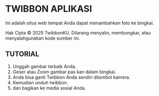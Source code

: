 # TWIBBON APLIKASI

Ini adalah situs web tempat Anda dapat menambahkan foto ke bingkai.

  Hak Cipta © 2025 TwibbonKU.
  Dilarang menyalin, membongkar, atau
  menyalahgunakan kode sumber ini.

  ## TUTORIAL

1. Unggah gambar terbaik Anda.
2. Geser atau Zoom gambar pas kan dalam bingkai.
3. Anda bisa ganti Twibbon Anda sendiri ditombol kamera.
4. Kemudian unduh twibbon.
5. dan bagikan ke media sosial Anda.
